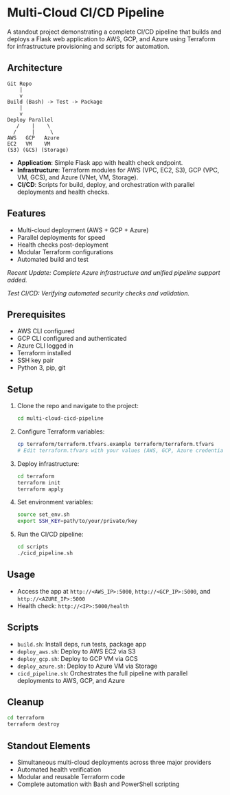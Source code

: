 # Multi-Cloud CI/CD Pipeline

A standout project demonstrating a complete CI/CD pipeline that builds and deploys a Flask web application to AWS, GCP, and Azure using Terraform for infrastructure provisioning and scripts for automation.

## Architecture

```
Git Repo
    |
    v
Build (Bash) -> Test -> Package
    |
    v
Deploy Parallel
   /    |    \
  /     |     \
AWS   GCP   Azure
EC2   VM    VM
(S3) (GCS) (Storage)
```

- **Application**: Simple Flask app with health check endpoint.
- **Infrastructure**: Terraform modules for AWS (VPC, EC2, S3), GCP (VPC, VM, GCS), and Azure (VNet, VM, Storage).
- **CI/CD**: Scripts for build, deploy, and orchestration with parallel deployments and health checks.

## Features

- Multi-cloud deployment (AWS + GCP + Azure)
- Parallel deployments for speed
- Health checks post-deployment
- Modular Terraform configurations
- Automated build and test

*Recent Update: Complete Azure infrastructure and unified pipeline support added.*

*Test CI/CD: Verifying automated security checks and validation.*

## Prerequisites

- AWS CLI configured
- GCP CLI configured and authenticated
- Azure CLI logged in
- Terraform installed
- SSH key pair
- Python 3, pip, git

## Setup

1. Clone the repo and navigate to the project:
   ```bash
   cd multi-cloud-cicd-pipeline
   ```

2. Configure Terraform variables:
   ```bash
   cp terraform/terraform.tfvars.example terraform/terraform.tfvars
   # Edit terraform.tfvars with your values (AWS, GCP, Azure credentials)
   ```

3. Deploy infrastructure:
   ```bash
   cd terraform
   terraform init
   terraform apply
   ```

4. Set environment variables:
   ```bash
   source set_env.sh
   export SSH_KEY=path/to/your/private/key
   ```

5. Run the CI/CD pipeline:
   ```bash
   cd scripts
   ./cicd_pipeline.sh
   ```

## Usage

- Access the app at `http://<AWS_IP>:5000`, `http://<GCP_IP>:5000`, and `http://<AZURE_IP>:5000`
- Health check: `http://<IP>:5000/health`

## Scripts

- `build.sh`: Install deps, run tests, package app
- `deploy_aws.sh`: Deploy to AWS EC2 via S3
- `deploy_gcp.sh`: Deploy to GCP VM via GCS
- `deploy_azure.sh`: Deploy to Azure VM via Storage
- `cicd_pipeline.sh`: Orchestrates the full pipeline with parallel deployments to AWS, GCP, and Azure

## Cleanup

```bash
cd terraform
terraform destroy
```

## Standout Elements

- Simultaneous multi-cloud deployments across three major providers
- Automated health verification
- Modular and reusable Terraform code
- Complete automation with Bash and PowerShell scripting